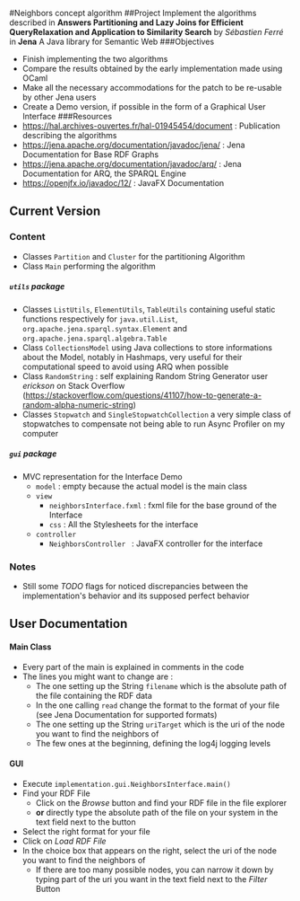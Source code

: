 #Neighbors concept algorithm
##Project
Implement the algorithms described in **Answers Partitioning and Lazy Joins for Efficient QueryRelaxation and Application to Similarity Search** by *Sébastien Ferré*
in **Jena** A Java library for Semantic Web
###Objectives
* Finish implementing the two algorithms
* Compare the results obtained by the early implementation made using OCaml
* Make all the necessary accommodations for the patch to be re-usable by other Jena users
* Create a Demo version, if possible in the form of a Graphical User Interface
###Resources
* https://hal.archives-ouvertes.fr/hal-01945454/document : Publication describing the algorithms
* https://jena.apache.org/documentation/javadoc/jena/ : Jena Documentation for Base RDF Graphs
* https://jena.apache.org/documentation/javadoc/arq/ : Jena Documentation for ARQ, the SPARQL Engine
* https://openjfx.io/javadoc/12/ : JavaFX Documentation
## Current Version
### Content
* Classes `Partition` and `Cluster` for the partitioning Algorithm
* Class `Main` performing the algorithm
##### `utils` package
* Classes `ListUtils`, `ElementUtils`, `TableUtils` containing useful static functions 
respectively for `java.util.List`, `org.apache.jena.sparql.syntax.Element` and `org.apache.jena.sparql.algebra.Table`
* Class `CollectionsModel` using Java collections to store informations about the Model, 
notably in Hashmaps, very useful for their computational speed to avoid using ARQ when possible
* Class `RandomString` : self explaining Random String Generator user *erickson* on Stack Overflow 
(https://stackoverflow.com/questions/41107/how-to-generate-a-random-alpha-numeric-string)
* Classes `Stopwatch` and `SingleStopwatchCollection` a very simple class of stopwatches to compensate not being able to run Async Profiler on my computer
##### `gui` package
* MVC representation for the Interface Demo
  * `model` : empty because the actual model is the main class
  * `view`
    * `neighborsInterface.fxml` : fxml file for the base ground of the Interface
    * `css` : All the Stylesheets for the interface
  * `controller` 
    * `NeighborsController ` : JavaFX controller for the interface
### Notes
* Still some *TODO* flags for noticed discrepancies between the implementation's behavior and its supposed perfect behavior
## User Documentation
#### Main Class
* Every part of the main is explained in comments in the code
* The lines you might want to change are : 
  * The one setting up the String `filename` which is the absolute path of the file containing the RDF data
  * In the one calling `read` change the format to the format of your file (see Jena Documentation for supported formats) 
  * The one setting up the String `uriTarget` which is the uri of the node you want to find the neighbors of
  * The few ones at the beginning, defining the log4j logging levels
  
#### GUI
* Execute `implementation.gui.NeighborsInterface.main()`  
* Find your RDF File
  * Click on the *Browse* button and find your RDF file in the file explorer      
  * **or** directly type the absolute path of the file on your system in the text field next to the button  
* Select the right format for your file
* Click on *Load RDF File*
* In the choice box that appears on the right, select the uri of the node you want to find the neighbors of
  * If there are too many possible nodes, you can narrow it down by typing part of the uri you want in the text field next to the *Filter* Button
